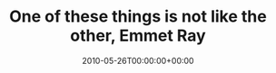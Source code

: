 ---
templateKey: event
guid: 0895471f-6eab-11ea-99c5-002590d1d1b0
date: 2010-05-26T00:00:00+00:00
eventTime: '9-12am'
title: One of these things is not like the other, Emmet Ray
artist: One of these things is not like the other
city: Toronto
venue: Emmet Ray
group: The Worst Pop Band Ever
guests: Amanda Tosoff, Gord Mowat
---